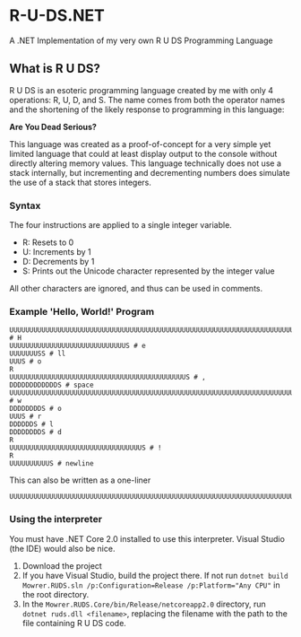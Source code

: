 # R-U-DS.NET
A .NET Implementation of my very own R U DS Programming Language

## What is R U DS?
R U DS is an esoteric programming language created by me with only 4 operations: R, U, D, and S. The name comes from both the operator names and the shortening of the likely response to programming in this language:
  
**Are You Dead Serious?**
  
This language was created as a proof-of-concept for a very simple yet limited language that could at least display output to the console without directly altering memory values. This language technically does not use a stack internally, but incrementing and decrementing numbers does simulate the use of a stack that stores integers.

### Syntax
The four instructions are applied to a single integer variable.

- R: Resets to 0
- U: Increments by 1
- D: Decrements by 1
- S: Prints out the Unicode character represented by the integer value

All other characters are ignored, and thus can be used in comments.

### Example 'Hello, World!' Program
```
UUUUUUUUUUUUUUUUUUUUUUUUUUUUUUUUUUUUUUUUUUUUUUUUUUUUUUUUUUUUUUUUUUUUUUUUS # H
UUUUUUUUUUUUUUUUUUUUUUUUUUUUUS # e
UUUUUUUSS # ll
UUUS # o
R
UUUUUUUUUUUUUUUUUUUUUUUUUUUUUUUUUUUUUUUUUUUUS # ,
DDDDDDDDDDDDS # space
UUUUUUUUUUUUUUUUUUUUUUUUUUUUUUUUUUUUUUUUUUUUUUUUUUUUUUUUUUUUUUUUUUUUUUUUUUUUUUUUUUUUUUUS # w
DDDDDDDDS # o
UUUS # r
DDDDDDS # l
DDDDDDDDS # d
R
UUUUUUUUUUUUUUUUUUUUUUUUUUUUUUUUUS # !
R
UUUUUUUUUUS # newline
```

This can also be written as a one-liner
```
UUUUUUUUUUUUUUUUUUUUUUUUUUUUUUUUUUUUUUUUUUUUUUUUUUUUUUUUUUUUUUUUUUUUUUUUSUUUUUUUUUUUUUUUUUUUUUUUUUUUUUSUUUUUUUSSUUUSRUUUUUUUUUUUUUUUUUUUUUUUUUUUUUUUUUUUUUUUUUUUUSDDDDDDDDDDDDSUUUUUUUUUUUUUUUUUUUUUUUUUUUUUUUUUUUUUUUUUUUUUUUUUUUUUUUUUUUUUUUUUUUUUUUUUUUUUUUUUUUUUUUSDDDDDDDDSUUUSDDDDDDSDDDDDDDDSRUUUUUUUUUUUUUUUUUUUUUUUUUUUUUUUUUSRUUUUUUUUUUS
```

### Using the interpreter ###
You must have .NET Core 2.0 installed to use this interpreter.
Visual Studio (the IDE) would also be nice.

1. Download the project
2. If you have Visual Studio, build the project there. If not run `dotnet build Mowrer.RUDS.sln /p:Configuration=Release /p:Platform="Any CPU"` in the root directory.
3. In the `Mowrer.RUDS.Core/bin/Release/netcoreapp2.0` directory, run `dotnet ruds.dll <filename>`, replacing the filename with the path to the file containing R U DS code.
